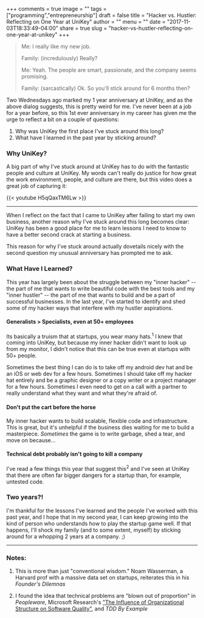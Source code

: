 +++
comments = true
image = ""
tags = ["programming","entrepreneurship"]
draft = false
title = "Hacker vs. Hustler: Reflecting on One Year at UniKey"
author = ""
menu = ""
date = "2017-11-03T18:33:49-04:00"
share = true
slug = "hacker-vs-hustler-reflecting-on-one-year-at-unikey"
+++

>Me: I really like my new job.
>
>Family: (incredulously) Really?
>
>Me: Yeah. The people are smart, passionate, and the company seems promising.
>
>Family: (sarcastically) Ok. So you'll stick around for 6 months then?

Two Wednesdays ago marked my 1 year anniversary at UniKey, and as the above dialog suggests, this is pretty weird for me. I've never been at a job for a year before, so this 1st ever anniversary in my career has given me the urge to reflect a bit on a couple of questions: 

1. Why was UniKey the first place I've stuck around this long?
2. What have I learned in the past year by sticking around?

### Why UniKey?

A big part of why I've stuck around at UniKey has to do with the fantastic people and culture at UniKey. My words can't really do justice for how great the work environment, people, and culture are there, but this video does a great job of capturing it:

{{< youtube H5qQaxTM6Lw >}}

---
When I reflect on the fact that I came to UniKey after failing to start my own business, another reason why I've stuck around this long becomes clear: UniKey has been a good place for me to learn lessons I need to know to have a better second crack at starting a business. 

This reason for why I've stuck around actually dovetails nicely with the second question my unusual anniversary has prompted me to ask.

### What Have I Learned? 

This year has largely been about the struggle between my "inner hacker" -- the part of me that wants to write beautiful code with the best tools and my "inner hustler" -- the part of me that wants to build and be a part of successful businesses. In the last year, I've started to identify and shed some of my hacker ways that interfere with my hustler aspirations.

#### Generalists > Specialists, even at 50+ employees

Its basically a truism that at startups, you wear many hats.<sup>1</sup> I knew that coming into UniKey, but because my inner hacker didn't want to look up from my monitor, I didn't notice that this can be true even at startups with 50+ people.

Sometimes the best thing I can do is to take off my android dev hat and be an iOS or web dev for a few hours. Sometimes I should take off my hacker hat entirely and be a graphic designer or a copy writer or a project manager for a few hours. Sometimes I even need to get on a call with a partner to really understand what they want and what they're afraid of.

#### Don't put the cart before the horse

My inner hacker wants to build scalable, flexible code and infrastructure. This is great, but it's unhelpful if the business dies waiting for me to build a masterpiece. _Sometimes_ the game is to write garbage, shed a tear, and move on because...

#### Technical debt probably isn't going to kill a company

I've read a few things this year that suggest this<sup>2</sup> and I've seen at UniKey that there are often far bigger dangers for a startup than, for example, untested code.

### Two years?!

I'm thankful for the lessons I've learned and the people I've worked with this past year, and I hope that in my second year, I can keep growing into the kind of person who understands how to play the startup game well. If that happens, I'll shock my family (and to some extent, myself) by sticking around for a whopping 2 years at a company. ;)

---

### Notes:

1. This is more than just "conventional wisdom." Noam Wasserman, a Harvard prof with a massive data set on startups, reiterates this in his _Founder's Dilemnas_

1. I found the idea that technical problems are "blown out of proportion" in _Peopleware_, Microsoft Research's ["The Influence of Organizational Structure on Software Quality"](https://www.microsoft.com/en-us/research/publication/the-influence-of-organizational-structure-on-software-quality-an-empirical-case-study/), and _TDD By Example_
